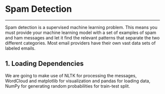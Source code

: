# Spam Detection
-----------------

Spam detection is a supervised machine learning problem. This means you must provide your machine learning model with a set of examples of spam and ham messages and let it find the relevant patterns that separate the two different categories. Most email providers have their own vast data sets of labeled emails.


## 1. Loading Dependencies

We are going to make use of NLTK for processing the messages, WordCloud and matplotlib for visualization and pandas for loading data, NumPy for generating random probabilities for train-test split.



